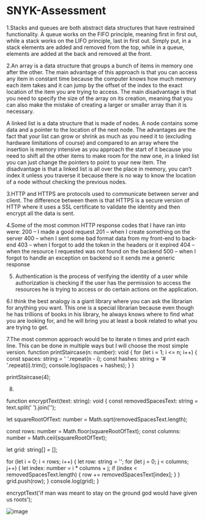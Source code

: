 # SNYK-Assessment

1.Stacks and queues are both abstract data structures that have restrained functionality. A queue works on the FIFO principle, meaning first in first out, while a stack works on the LIFO principle, last in first out. Simply put, in a stack elements are added and removed from the top, while in a queue, elements are added at the back and removed at the front.

2.An array is a data structure that groups a bunch of items in memory one after the other. 
The main advantage of this approach is that you can access any item in constant time because the computer knows how much memory each item takes and it can jump by the offset of the index to the exact location of the item you are trying to access.
The main disadvantage is that you need to specify the size of the array on its creation, meaning that you can also make the mistake of creating a larger or smaller array than it is necessary.

A linked list is a data structure that is made of nodes. A node contains some data and a pointer to the location of the next node. 
The advantages are the fact that your list can grow or shrink as much as you need it to (excluding hardware limitations of course) and compared to an array where the insertion is memory intensive as you approach the start of it because you need to shift all the other items to make room for the new one, in a linked list you can just change the pointers to point to your new item.
The disadvantage is that a linked list is all over the place in memory, you can’t index it unless you traverse it because there is no way to know the location of a node without checking the previous nodes.

3.HTTP and HTTPS are protocols used to communicate between server and client. The difference between them is that HTTPS is a secure version of HTTP where it uses a SSL certificate to validate the identity and then encrypt all the data is sent.

4.Some of the most common HTTP response codes that I have ran into were:
200 – I made a good request
201 – when I create something on the server
400 – when I sent some bad format data from my front-end to back-end
403 – when I forgot to add the token in the headers or it expired
404 – when the resource I requested was not found on the backend
500 – when I forgot to handle an exception on backend so it sends me a generic response

5. Authentication is the process of verifying the identity of a user while authorization is checking if the user has the permission to access the resources he is trying to access or do certain actions on the application.

6.I think the best analogy is a giant library where you can ask the librarian for anything you want. This one is a special librarian because even though he has trillions of books in his library, he always knows where to find what you are looking for, and he will bring you at least a book related to what you are trying to get.




7.The most common approach would be to iterate n times and print each line. This can be done in multiple ways but I will choose the most simple version.
function printStaircase(n: number): void {
    for (let i = 1; i <= n; i++) {
        const spaces: string = ' '.repeat(n - i);
        const hashes: string = '# '.repeat(i).trim();
        console.log(spaces + hashes);
    }
}

printStaircase(4);

8.
  function encryptText(text: string): void {
  const removedSpacesText: string = text.split(' ').join('');

  let squareRootOfText: number = Math.sqrt(removedSpacesText.length);

  const rows: number = Math.floor(squareRootOfText);
  const columns: number = Math.ceil(squareRootOfText);

  let grid: string[] = [];

  for (let i = 0; i < rows; i++) {
    let row: string = '';
    for (let j = 0; j < columns; j++) {
      let index: number = i * columns + j;
      if (index < removedSpacesText.length) {
        row += removedSpacesText[index];
      }
    }
    grid.push(row);
  }
  console.log(grid);
}

encryptText('if man was meant to stay on the ground god would have given us roots');

![image](https://github.com/DragosBaci/SNYK-Assessment/assets/118546616/f4237522-e55f-48a3-973f-c4ac9273e883)
